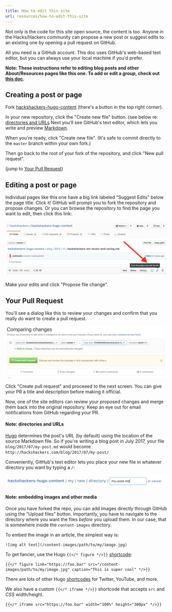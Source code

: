 ```yaml
---
title: How to edit this site
url: resources/how-to-edit-this-site
---
```


Not only is the code for this site open source, the content is too. Anyone in the Hacks/Hackers community can propose a new post or suggest edits to an existing one by opening a pull request on GitHub.

All you need is a GitHub account. This doc uses GitHub's web-based text editor, but you can always use your local machine if you'd prefer.

**Note: These instructions refer to editing blog posts and other About/Resources pages like this one. To add or edit a _group_, check out [this doc][4].**

## Creating a post or page

Fork [hackshackers-hugo-content][1] (there's a button in the top right corner).

In your new repository, click the "Create new file" button. (see below re: [directories and URLs](#note-directories-and-urls) Next you'll see GitHub's text editor, which lets you write and preview [Markdown][3].

When you're ready, click "Create new file". (It's safe to commit directly to the `master` branch within your own fork.)

Then go back to the root of your fork of the repository, and click "New pull request".

(jump to [Your Pull Request](#your-pull-request))

## Editing a post or page

Individual pages like this one have a big link labeled "Suggest Edits" below the page title. Click it! GitHub will prompt you to fork the repository and propose changes. Or you can browse the repository to find the page you want to edit, then click this link:

![Edit a page in GitHub](/content-images/resources/edit-page.png)

Make your edits and click "Propose file change".

## Your Pull Request

You'll see a dialog like this to review your changes and confirm that you really do want to create a pull request.

![Create pull request dialog](/content-images/resources/create-pr.png)

Click "Create pull request" and proceeed to the next screen. You can give your PR a title and description before making it official.

Now, one of the site editors can review your proposed changes and merge them back into the original repository. Keep an eye out for email notifications from GitHub regarding your PR.

#### Note: directories and URLs

[Hugo][2] determines the post's URL (by default) using the location of the source Markdown file. So if you're writing a blog post in July 2017, your file `blog/2017/07/my-post.md` would become `http://hackshackers.com/blog/2017/07/my-post/`

Conveniently, GitHub's text editor lets you place your new file in whatever directory you want by typing a `/`:

![Creating a new directory](/content-images/resources/new-directory.png)

#### Note: embedding images and other media

Once you have forked the repo, you can add images directly through GitHub using the "Upload files" button. Importantly, you have to navigate to the directory where you want the files _before_ you upload them. In our case, that is somewhere inside the `content-images` directory.

To embed the image in an article, the simplest way is:

```
![img alt text](/content-images/path/to/my/image.jpg)
```

To get fancier, use the Hugo `{{</* figure */>}}` [shortcode][5]:


```
{{</* figure link="https://foo.bar" src="/content-images/path/to/my/image.jpg" caption="This is super cool" */>}}
```

There are lots of other Hugo [shortcodes][6] for Twitter, YouTube, and more.

We also have a custom `{{</* iframe */>}}` shortcode that accepts `src` and _CSS_ width/height.

```
{{</* iframe src="https://foo.bar" width="100%" height="300px" */>}}
```

[1]: https://github.com/hackshackers/hackshackers-hugo-content
[2]: https://gohugo.io
[3]: https://guides.github.com/features/mastering-markdown/
[4]: /resources/how-to-edit-a-group
[5]: https://gohugo.io/extras/shortcodes/#figure
[6]: https://gohugo.io/extras/shortcodes/
